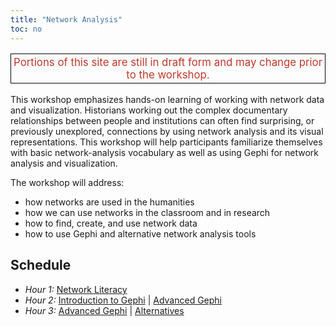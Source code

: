 ```yaml
---
title: "Network Analysis"
toc: no
---
```


<p style="font-size: 1.2em; text-align: center; color: #c0392b; border: 1px solid #040404; padding: 3px;">
Portions of this site are still in draft form and may change prior to the workshop.
</p>

This workshop emphasizes hands-on learning of working with network data and visualization. Historians working out the complex documentary relationships between people and institutions can often find surprising, or previously unexplored, connections by using network analysis and its visual representations. This workshop will help participants familiarize themselves with basic network-analysis vocabulary as well as using Gephi for network analysis and visualization.

The workshop will address:

-   how networks are used in the humanities
-   how we can use networks in the classroom and in research
-   how to find, create, and use network data
-   how to use Gephi and alternative network analysis tools

## Schedule

- *Hour 1:* [Network Literacy](network-literacy.html)
- *Hour 2:* [Introduction to Gephi](gephi.html) | [Advanced Gephi](advanced-gephi.html)
- *Hour 3:* [Advanced Gephi](advanced-gephi.html) | [Alternatives](palladio.html)
